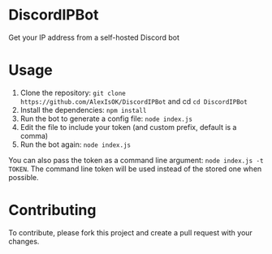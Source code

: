 # DiscordIPBot
Get your IP address from a self-hosted Discord bot

# Usage

1. Clone the repository: `git clone https://github.com/AlexIsOK/DiscordIPBot` and cd `cd DiscordIPBot`
2. Install the dependencies: `npm install`
3. Run the bot to generate a config file: `node index.js`
4. Edit the file to include your token (and custom prefix, default is a comma)
5. Run the bot again: `node index.js`

You can also pass the token as a command line argument: `node index.js -t TOKEN`.
The command line token will be used instead of the stored one when possible.

# Contributing

To contribute, please fork this project and create a pull request with your changes.
